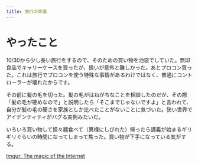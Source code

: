 ```yaml
---
title: 旅行の準備
---
```


# やったこと

10/30から少し長い旅行をするので、そのための買い物を池袋でしていた。無印良品でキャリーケースを買ったが、扱いが意外と難しかった。あとプロコン買った。これは旅行でプロコンを使う特殊な事情があるわけではなく、普通にコントローラーが壊れたからです。

その前に髪の毛を切った。髪の毛がはねがちなことを相談したのだが、その際「髪の毛が硬めなので」と説明したら「そこまでじゃないですよ」と言われて、自分が髪の毛の硬さを家族としか比べたことがないことに気づいた。狭い世界で
アイデンティティがバグる実例みたいだ。

いろいろ買い物して担々麺食べて（異様にしびれた）帰ったら講義が始まるギリギリぐらいの時間になってしまって焦った。買い物が下手になっている気がする。

<a href="https://imgur.com/a/KdkD5i3" class="embedly-card">Imgur: The magic of the Internet</a>
